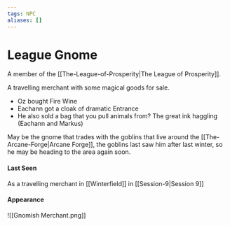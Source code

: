 ```yaml
---
tags: NPC
aliases: []
---
```

# League Gnome

A member of the [[The-League-of-Prosperity|The League of Prosperity]].

A travelling merchant with some magical goods for sale.  
- Oz bought Fire Wine
- Eachann got a cloak of dramatic Entrance
- He also sold a bag that you pull animals from?
The great ink haggling (Eachann and Markus)

May be the gnome that trades with the goblins that live around the [[The-Arcane-Forge|Arcane Forge]], the goblins last saw him after last winter, so he may be heading to the area again soon.



#### Last Seen
As a travelling merchant in [[Winterfield]] in [[Session-9|Session 9]]




#### Appearance
![[Gnomish Merchant.png]]

